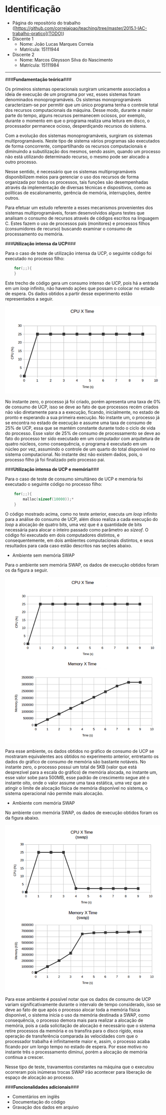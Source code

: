# Identificação

* Página do repositório do trabalho ([https://github.com/correiajoao/teaching/tree/master/2015.1-IAC-trabalho-pratico](TODO)) 
* Discente 1
	* Nome: João Lucas Marques Correia
	* Matrícula: 15111944 
* Discente 2
	* Nome: Marcos Gleysson Silva do Nascimento
	* Matrícula: 15111984
_________________________________________________________________________

###**Fundamentação teórica**###

Os primeiros sistemas operacionais surgiram unicamente associados a ideia de execução de um programa por vez, esses sistemas foram denominados monoprogramáveis. Os sistemas monoprogramáveis caracterizam-se por permitir que um único programa tenha o controle total dos recursos computacionais da máquina. Desse modo, durante a maior parte do tempo, alguns recursos permanecem ociosos, por exemplo, durante o momento em que o programa realiza uma leitura em disco, o processador permanece ocioso, desperdiçando recursos do sistema.

Com a evolução dos sistemas monoprogramáveis, surgiram os sistemas multiprogramáveis. Neste tipo de sistema vários programas são executados de forma concorrente, compartilhando os recursos computacionais e diminuindo a subutilização dos mesmos, sendo assim, quando um processo não está utilizando determinado recurso, o mesmo pode ser alocado a outro processo.

Nesse sentido, é necessário que os sistemas multiprogramáveis
disponibilizem meios para gerenciar o uso dos recursos de forma organizada por todos os processos, tais funções são desempenhadas através da implementação de diversas técnicas e dispositivos, como as políticas de escalonamento, gerência de memória, interrupções, dentre outros.

Para efetuar um estudo referente a esses mecanismos provenientes dos sistemas multiprogramáveis, foram desenvolvidos alguns testes que analisam o consumo de recursos através de códigos escritos na linguagem C. Estes fazem o uso de processos pais (monitores) e processos filhos (consumidores de recurso) buscando examinar o consumo de processamento ou  memória.

###**Utilização intensa da UCP**###

Para o caso de teste de utilização intensa da UCP, o seguinte código foi executado no processo filho:
```c
	for(;;){
	}
```
Este trecho de código gera um consumo intenso de UCP, pois há a entrada em um *loop* infinito, não havendo ações que possam o colocar no estado de espera. Os dados obtidos a partir desse experimento estão representados a seguir. 

![Figura 1](https://raw.githubusercontent.com/correiajoao/teaching/master/2015.1-IAC-trabalho-pratico/chats/cpu.png)


No instante zero, o processo já foi criado, porém apresenta uma taxa de 0% de consumo de UCP, isso se deve ao fato de que processos recém criados não vão diretamente para a a execução, ficando, inicialmente, no estado de pronto e esperando a sua primeira execução. No instante um, o processo já se encontra no estado de execução e assume uma taxa de consumo de 25% de UCP, essa que se mantém constante durante todo o ciclo de vida do processo. Esse valor de 25% de consumo de processamento se deve ao fato do processo ter sido executado em um computador com arquitetura de quatro núcleos, como consequência, o programa é executado em um núcleo por vez, assumindo o controle de um quarto do total disponível no sistema computacional. No instante dez não existem dados, pois, o processo filho já foi finalizado pelo processo pai.

###**Utilização intensa de UCP e memória**###


Para o caso de teste de consumo simultâneo de UCP e memória foi executado o seguinte código no processo filho:
```c
	for(;;){
		malloc(sizeof(10000));*
	}
```
O código mostrado acima, como no teste anterior, executa um *loop* infinito para a análise do consumo de UCP, além disso realiza a cada execução do *loop* a alocação de quatro bits, uma vez que é a quantidade de bits necessária para alocar o inteiro passado como parâmetro ao *sizeof*. O código foi executado em dois computadores distintos, e consequentemente, em dois ambientes computacionais distintos, e seus resultados para cada caso estão descritos nas seções abaixo.


- 	Ambiente sem memória SWAP

Para o ambiente sem memória SWAP, os dados de execução obtidos foram os da figura a seguir.

![Figura 2](https://raw.githubusercontent.com/correiajoao/teaching/master/2015.1-IAC-trabalho-pratico/chats/cpu-memory.png)

Para esse ambiente, os dados obtidos no gráfico de consumo de UCP se mostraram equivalentes aos obtidos no experimento anterior, entretanto os dados do gráfico de consumo de memória são bastante notáveis. No instante zero, o processo possui um total de 5KB (valor que está desprezivel para a escala do gráfico) de memória alocada, no instante um, esse valor sobe para 500MB, esse padrão de crescimento segue até o instante oito, onde o valor assume uma taxa estática, uma vez que ao atingir o limite de alocação física de memória disponível no sistema, o sistema operacional não permite mais alocação.


- 	Ambiente com memória SWAP

No ambiente com memória SWAP, os dados de execução obtidos foram os da figura abaixo.

![Figura 3](https://raw.githubusercontent.com/correiajoao/teaching/master/2015.1-IAC-trabalho-pratico/chats/cpu-memory-swap.png)

Para esse ambiente é possível notar que os dados de consumo de UCP variam significativamente durante o intervalo de tempo considerado, isso se deve ao fato de que após o processo alocar toda a memória física disponível, o sistema inicia o uso da memória destinada a SWAP, como consequência, o processo demora mais para realizar a alocação de memória, pois a cada solicitação de alocação é necessário que o sistema retire processos da memória e os transfira para o disco rígido, essa operação de transferência comparada às velocidades com que o processador trabalha é infinitamente maior e, assim, o processo acaba ficando por um longo tempo no estado de espera. Por esse motivo no instante três o processamento diminuí, porém a alocação de memória continua a crescer.

 Nesse tipo de teste, travamentos constantes na máquina que o executou ocorreram pois inúmeras trocas SWAP irão acontecer para liberação de espaço de alocação ao processo.

###**Funcionalidades adicionais**###
-	Comentários em inglês
-	Documentação do código
-	Gravação dos dados em arquivo 

